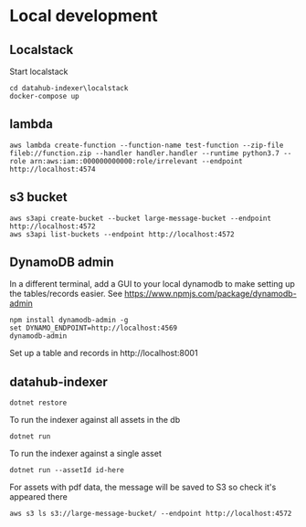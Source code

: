 # Local development

## Localstack

Start localstack

    cd datahub-indexer\localstack
    docker-compose up

## lambda

    aws lambda create-function --function-name test-function --zip-file fileb://function.zip --handler handler.handler --runtime python3.7 --role arn:aws:iam::000000000000:role/irrelevant --endpoint http://localhost:4574

## s3 bucket

    aws s3api create-bucket --bucket large-message-bucket --endpoint http://localhost:4572
    aws s3api list-buckets --endpoint http://localhost:4572

## DynamoDB admin

In a different terminal, add a GUI to your local dynamodb to make setting up the tables/records easier. See https://www.npmjs.com/package/dynamodb-admin

    npm install dynamodb-admin -g
    set DYNAMO_ENDPOINT=http://localhost:4569
    dynamodb-admin

Set up a table and records in http://localhost:8001

## datahub-indexer

    dotnet restore

To run the indexer against all assets in the db

    dotnet run

To run the indexer against a single asset

    dotnet run --assetId id-here

For assets with pdf data, the message will be saved to S3 so check it's appeared there

    aws s3 ls s3://large-message-bucket/ --endpoint http://localhost:4572